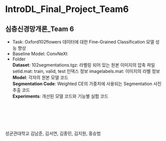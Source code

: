 # IntroDL_Final_Project_Team6

## 심층신경망개론_Team 6
- Task: Oxford102flowers 데이터에 대한 Fine-Grained Classification 모델 성능 향상
- Baseline Model: ConvNeXt
- Folder<br/>
**Dataset**: 
102segmentations.tgz: 라벨링 되어 있는 원본 이미지의 압축 파일
setid.mat: train, valid, test 인덱스 정보
imagelabels.mat: 이미지의 라벨 정보<br/>
**Model**: 
각자의 원본 모델 코드<br/>
**Segmentation Code**: 
Weighted CE의 가중치에 사용되는 Segmentation 사진 추출 코드<br/>
**Experiments**: 
개선된 모델 코드와 기능별 실험 코드
<br/>
<br/>
<br/>
<br/>
<br/>
성균관대학교 김남준, 김서연, 김종민, 김지원, 홍승범
